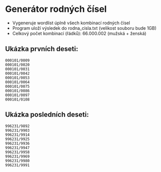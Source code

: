 # Generátor rodných čísel

- Vygeneruje wordlist úplně všech kombinací rodných čísel
- Program uloží výsledek do rodna_cisla.txt (velikost souboru bude 1GB)
- Celkový počet kombinací (řádků): 66.000.002 (mužská + ženská)

## Ukázka prvních deseti:
```
000101/0009
000101/0020
000101/0031
000101/0042
000101/0053
000101/0064
000101/0075
000101/0086
000101/0097
000101/0108
```

## Ukázka posledních deseti:
```
996231/9892
996231/9903
996231/9914
996231/9925
996231/9936
996231/9947
996231/9958
996231/9969
996231/9980
996231/9991
```
